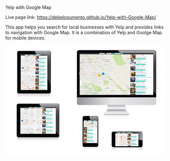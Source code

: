 Yelp with Google Map


Live page link: https://debelopumento.github.io/Yelp-with-Google-Map/


This app helps you search for local businesses with Yelp and provides links to navigation with Google Map. It is a combination of Yelp and Goolge Map for mobile devices.

![alt tag](https://github.com/debelopumento/Yelp-with-Google-Map/blob/master/screenCaptures.jpg)